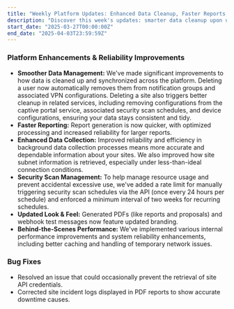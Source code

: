 ```yaml
---
title: "Weekly Platform Updates: Enhanced Data Cleanup, Faster Reports, and Reliability"
description: "Discover this week's updates: smarter data cleanup upon user/site deletion, faster report generation, improved data collection reliability, and key bug fixes."
start_date: "2025-03-27T00:00:00Z"
end_date: "2025-04-03T23:59:59Z"
---
```


### Platform Enhancements & Reliability Improvements

*   **Smoother Data Management:** We've made significant improvements to how data is cleaned up and synchronized across the platform. Deleting a user now automatically removes them from notification groups and associated VPN configurations. Deleting a site also triggers better cleanup in related services, including removing configurations from the captive portal service, associated security scan schedules, and device configurations, ensuring your data stays consistent and tidy.
*   **Faster Reporting:** Report generation is now quicker, with optimized processing and increased reliability for larger reports.
*   **Enhanced Data Collection:** Improved reliability and efficiency in background data collection processes means more accurate and dependable information about your sites. We also improved how site subnet information is retrieved, especially under less-than-ideal connection conditions.
*   **Security Scan Management:** To help manage resource usage and prevent accidental excessive use, we've added a rate limit for manually triggering security scan schedules via the API (once every 24 hours per schedule) and enforced a minimum interval of two weeks for recurring schedules.
*   **Updated Look & Feel:** Generated PDFs (like reports and proposals) and webhook test messages now feature updated branding.
*   **Behind-the-Scenes Performance:** We've implemented various internal performance improvements and system reliability enhancements, including better caching and handling of temporary network issues.

### Bug Fixes

*   Resolved an issue that could occasionally prevent the retrieval of site API credentials.
*   Corrected site incident logs displayed in PDF reports to show accurate downtime causes.
